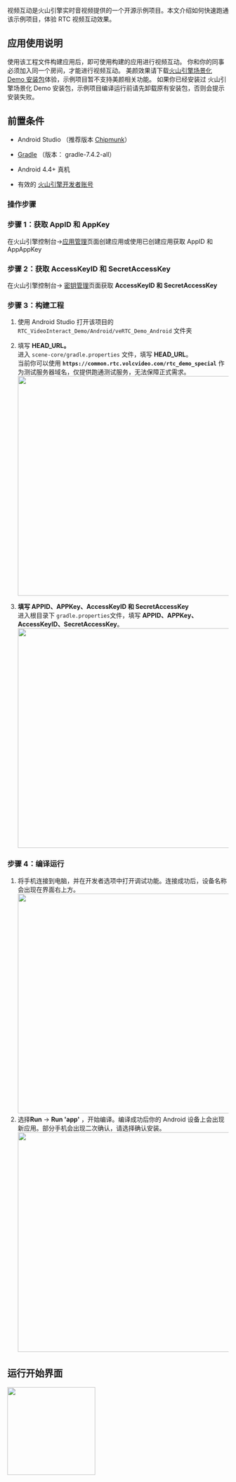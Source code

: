 视频互动是火山引擎实时音视频提供的一个开源示例项目。本文介绍如何快速跑通该示例项目，体验 RTC 视频互动效果。

## 应用使用说明

使用该工程文件构建应用后，即可使用构建的应用进行视频互动。
你和你的同事必须加入同一个房间，才能进行视频互动。
美颜效果请下载[火山引擎场景化 Demo 安装包](https://www.volcengine.com/docs/6348/75707#%E4%B8%8B%E8%BD%BD%E5%92%8C%E4%BD%93%E9%AA%8C%E5%9C%BA%E6%99%AF%E5%8C%96-demo)体验，示例项目暂不支持美颜相关功能。
如果你已经安装过 火山引擎场景化 Demo 安装包，示例项目编译运行前请先卸载原有安装包，否则会提示安装失败。

## 前置条件

- Android Studio （推荐版本 [Chipmunk](https://developer.android.com/studio/releases)）
	

- [Gradle](https://gradle.org/releases/) （版本： gradle-7.4.2-all）
	

- Android 4.4+ 真机
	

- 有效的 [火山引擎开发者账号](https://console.volcengine.com/auth/login)
	

### 操作步骤

### **步骤 1：获取 AppID 和 AppKey**

在火山引擎控制台->[应用管理](https://console.volcengine.com/rtc/listRTC)页面创建应用或使用已创建应用获取 AppID 和 AppAppKey

### **步骤 2：获取 AccessKeyID 和 SecretAccessKey**

在火山引擎控制台-> [密钥管理](https://console.volcengine.com/iam/keymanage/)页面获取 **AccessKeyID 和 SecretAccessKey**

### 步骤 3：构建工程

1. 使用 Android Studio 打开该项目的`RTC_VideoInteract_Demo/Android/veRTC_Demo_Android` 文件夹
	

2. 填写 **HEAD_URL。** <br>
    进入 `scene-core/gradle.properties` 文件，填写 **HEAD_URL**。<br>
    当前你可以使用 **`https://common.rtc.volcvideo.com/rtc_demo_special`** 作为测试服务器域名，仅提供跑通测试服务，无法保障正式需求。<br>
        <img src="https://portal.volccdn.com/obj/volcfe/cloud-universal-doc/upload_15703882819ea292a62bd928120e3047.png" width="500px" >

3. **填写 APPID、APPKey、AccessKeyID 和 SecretAccessKey**<br>
	进入根目录下 `gradle.properties`文件，填写 **APPID、APPKey、AccessKeyID、SecretAccessKey**。<br>
    <img src="https://portal.volccdn.com/obj/volcfe/cloud-universal-doc/upload_7de621528819a3a73e847b48f1ff8cee.png" width="500px" >
### 步骤 4：编译运行

1. 将手机连接到电脑，并在开发者选项中打开调试功能。连接成功后，设备名称会出现在界面右上方。<br>
	<img src="https://lf3-volc-editor.volccdn.com/obj/volcfe/sop-public/upload_84b0cf2f7171f15bca721c362d17cb24" width="500px" >
2. 选择**Run** -> **Run 'app'** ，开始编译。编译成功后你的 Android 设备上会出现新应用。部分手机会出现二次确认，请选择确认安装。<br>
	<img src="https://lf6-volc-editor.volccdn.com/obj/volcfe/sop-public/upload_9596f5c5e207c22e96070e417594c1e4" width="500px" >

## 运行开始界面

<img src="https://lf6-volc-editor.volccdn.com/obj/volcfe/sop-public/upload_1d786b9c12649eb14ffeb14a291aaa0a" width="200px" >
